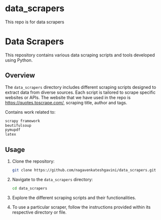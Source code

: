# data_scrapers
This repo is for data scrapers

# Data Scrapers

This repository contains various data scraping scripts and tools developed using Python.

## Overview

The `data_scrapers` directory includes different scraping scripts designed to extract data from diverse sources. Each script is tailored to scrape specific websites or APIs.
The website that we have used in the repo is https://quotes.toscrape.com/, scraping title, author and tags.

Contains work related to:

```bash
scrapy framework
beutifulsoup
pymupdf
latex
```

## Usage

1. Clone the repository:

    ```bash
    git clone https://github.com/nagavenkateshgavini/data_scrapers.git
    ```

2. Navigate to the `data_scrapers` directory:

    ```bash
    cd data_scrapers
    ```

3. Explore the different scraping scripts and their functionalities.

4. To use a particular scraper, follow the instructions provided within its respective directory or file.
